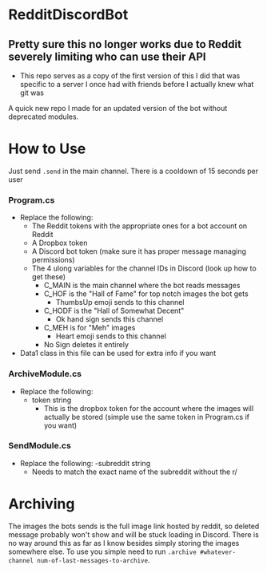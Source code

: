 # RedditDiscordBot

## Pretty sure this no longer works due to Reddit severely limiting who can use their API
- This repo serves as a copy of the first version of this I did that was specific to a server I once had with friends before I actually knew what git was



A quick new repo I made for an updated version of the bot without deprecated modules.

# How to Use

Just send ```.send``` in the main channel. There is a cooldown of 15 seconds per user

### Program.cs
- Replace the following:
  - The Reddit tokens with the appropriate ones for a bot account on Reddit
  - A Dropbox token
  - A Discord bot token (make sure it has proper message managing permissions)
  - The 4 ulong variables for the channel IDs in Discord (look up how to get these)
    - C_MAIN is the main channel where the bot reads messages
    - C_HOF is the "Hall of Fame" for top notch images the bot gets
      - ThumbsUp emoji sends to this channel
    - C_HODF is the "Hall of Somewhat Decent"
      - Ok hand sign sends this channel
    - C_MEH is for "Meh" images
      - Heart emoji sends to this channel
    - No Sign deletes it entirely
- Data1 class in this file can be used for extra info if you want

### ArchiveModule.cs
- Replace the following:
  - token string
    - This is the dropbox token for the account where the images will actually be stored (simple use the same token in Program.cs if you want)
  
### SendModule.cs
- Replace the following:
  -subreddit string
    - Needs to match the exact name of the subreddit without the r/
    
    
# Archiving

The images the bots sends is the full image link hosted by reddit, so deleted message probably won't show and will be stuck loading in Discord.
There is no way around this as far as I know besides simply storing the images somewhere else.
To use you simple need to run ```.archive #whatever-channel num-of-last-messages-to-archive```.
